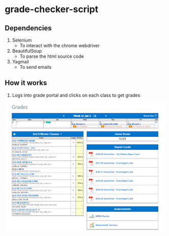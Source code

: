 # grade-checker-script

## Dependencies
1. Selenium
    * To interact with the chrome webdriver
2. BeautifulSoup
    * To parse the html source code
3. Yagmail
    * To send emails


## How it works
   
   1. Logs into grade portal and clicks on each class to get grades
   <img src="https://github.com/drewvlaz/grade-checker-script/blob/master/pics/course_overview.PNG" alt="course overview" width="600"/>


